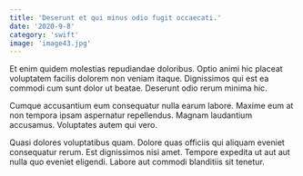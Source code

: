 ```yaml
---
title: 'Deserunt et qui minus odio fugit occaecati.'
date: '2020-9-8'
category: 'swift'
image: 'image43.jpg'
---
```


Et enim quidem molestias repudiandae doloribus. Optio animi hic placeat voluptatem facilis dolorem non veniam itaque. Dignissimos qui est ea commodi cum sunt dolor ut beatae. Deserunt odio rerum minima hic.
 Cumque accusantium eum consequatur nulla earum labore. Maxime eum at non tempora ipsam aspernatur repellendus. Magnam laudantium accusamus. Voluptates autem qui vero.
 Quasi dolores voluptatibus quam. Dolore quas officiis qui aliquam eveniet consequatur rerum. Est dignissimos nisi amet. Tempore expedita ut aut aut nulla quo eveniet eligendi. Labore aut commodi blanditiis sit tenetur.
